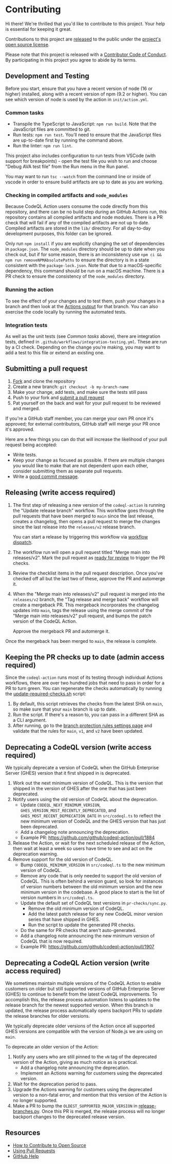 # Contributing

[fork]: https://github.com/github/codeql-action/fork
[pr]: https://github.com/github/codeql-action/compare
[code-of-conduct]: CODE_OF_CONDUCT.md

Hi there! We're thrilled that you'd like to contribute to this project. Your help is essential for keeping it great.

Contributions to this project are [released](https://help.github.com/articles/github-terms-of-service/#6-contributions-under-repository-license) to the public under the [project's open source license](LICENSE).

Please note that this project is released with a [Contributor Code of Conduct][code-of-conduct]. By participating in this project you agree to abide by its terms.

## Development and Testing

Before you start, ensure that you have a recent version of node (16 or higher) installed, along with a recent version of npm (9.2 or higher). You can see which version of node is used by the action in `init/action.yml`.

### Common tasks

* Transpile the TypeScript to JavaScript: `npm run build`.  Note that the JavaScript files are committed to git.
* Run tests: `npm run test`.  You’ll need to ensure that the JavaScript files are up-to-date first by running the command above.
* Run the linter: `npm run lint`.

This project also includes configuration to run tests from VSCode (with support for breakpoints) - open the test file you wish to run and choose "Debug AVA test file" from the Run menu in the Run panel.

You may want to run `tsc --watch` from the command line or inside of vscode in order to ensure build artifacts are up to date as you are working.

### Checking in compiled artifacts and `node_modules`

Because CodeQL Action users consume the code directly from this repository, and there can be no build step during an GitHub Actions run, this repository contains all compiled artifacts and node modules. There is a PR check that will fail if any of the compiled artifacts are not up to date. Compiled artifacts are stored in the `lib/` directory. For all day-to-day development purposes, this folder can be ignored.

Only run `npm install` if you are explicitly changing the set of dependencies in `package.json`. The `node_modules` directory should be up to date when you check out, but if for some reason, there is an inconsistency use `npm ci && npm run removeNPMAbsolutePaths` to ensure the directory is in a state consistent with the `package-lock.json`. Note that due to a macOS-specific dependency, this command should be run on a macOS machine. There is a PR check to ensure the consistency of the `node_modules` directory.

### Running the action

To see the effect of your changes and to test them, push your changes in a branch and then look at the [Actions output](https://github.com/github/codeql-action/actions) for that branch.  You can also exercise the code locally by running the automated tests.

### Integration tests

As well as the unit tests (see _Common tasks_ above), there are integration tests, defined in `.github/workflows/integration-testing.yml`.  These are run by a CI check.  Depending on the change you’re making, you may want to add a test to this file or extend an existing one.

## Submitting a pull request

1. [Fork][fork] and clone the repository
2. Create a new branch: `git checkout -b my-branch-name`
3. Make your change, add tests, and make sure the tests still pass
4. Push to your fork and [submit a pull request][pr]
5. Pat yourself on the back and wait for your pull request to be reviewed and merged.

If you're a GitHub staff member, you can merge your own PR once it's approved; for external contributors, GitHub staff will merge your PR once it's approved.

Here are a few things you can do that will increase the likelihood of your pull request being accepted:

- Write tests.
- Keep your change as focused as possible. If there are multiple changes you would like to make that are not dependent upon each other, consider submitting them as separate pull requests.
- Write a [good commit message](http://tbaggery.com/2008/04/19/a-note-about-git-commit-messages.html).

## Releasing (write access required)

1. The first step of releasing a new version of the `codeql-action` is running the "Update release branch" workflow.
    This workflow goes through the pull requests that have been merged to `main` since the last release, creates a changelog, then opens a pull request to merge the changes since the last release into the `releases/v2` release branch.

    You can start a release by triggering this workflow via [workflow dispatch](https://github.com/github/codeql-action/actions/workflows/update-release-branch.yml).
1. The workflow run will open a pull request titled "Merge main into releases/v2". Mark the pull request as [ready for review](https://docs.github.com/en/github/collaborating-with-pull-requests/proposing-changes-to-your-work-with-pull-requests/changing-the-stage-of-a-pull-request#marking-a-pull-request-as-ready-for-review) to trigger the PR checks.
1. Review the checklist items in the pull request description.
    Once you've checked off all but the last two of these, approve the PR and automerge it.
1. When the "Merge main into releases/v2" pull request is merged into the `releases/v2` branch, the "Tag release and merge back" workflow will create a mergeback PR.
    This mergeback incorporates the changelog updates into `main`, tags the release using the merge commit of the "Merge main into releases/v2" pull request, and bumps the patch version of the CodeQL Action.

    Approve the mergeback PR and automerge it.

Once the mergeback has been merged to `main`, the release is complete.

## Keeping the PR checks up to date (admin access required)

Since the `codeql-action` runs most of its testing through individual Actions workflows, there are over two hundred jobs that need to pass in order for a PR to turn green. You can regenerate the checks automatically by running the [update-required-checks.sh](.github/workflows/script/update-required-checks.sh) script:

1. By default, this script retrieves the checks from the latest SHA on `main`, so make sure that your `main` branch is up to date.
2. Run the script. If there's a reason to, you can pass in a different SHA as a CLI argument.
3. After running, go to the [branch protection rules settings page](https://github.com/github/codeql-action/settings/branches) and validate that the rules for `main`, `v1`, and `v2` have been updated.

## Deprecating a CodeQL version (write access required)

We typically deprecate a version of CodeQL when the GitHub Enterprise Server (GHES) version that it first shipped in is deprecated.

1. Work out the next minimum version of CodeQL. This is the version that shipped in the version of GHES after the one that has just been deprecated.
1. Notify users using the old version of CodeQL about the deprecation.
    - Update `CODEQL_NEXT_MINIMUM_VERSION`, `GHES_VERSION_MOST_RECENTLY_DEPRECATED`, and `GHES_MOST_RECENT_DEPRECATION_DATE` in `src/codeql.ts` to reflect the new minimum version of CodeQL and the GHES version that has just been deprecated.
    - Add a changelog note announcing the deprecation.
    - Example PR: https://github.com/github/codeql-action/pull/1884
1. Release the Action, or wait for the next scheduled release of the Action, then wait at least a week so users have time to see and act on the deprecation warning.
1. Remove support for the old version of CodeQL.
    - Bump `CODEQL_MINIMUM_VERSION` in `src/codeql.ts` to the new minimum version of CodeQL.
    - Remove any code that is only needed to support the old version of CodeQL. This is often behind a version guard, so look for instances of version numbers between the old minimum version and the new minimum version in the codebase. A good place to start is the list of version numbers in `src/codeql.ts`.
    - Update the default set of CodeQL test versions in `pr-checks/sync.py`.
        - Remove the old minimum version of CodeQL.
        - Add the latest patch release for any new CodeQL minor version series that have shipped in GHES.
        - Run the script to update the generated PR checks.
    - Do the same for PR checks that aren't auto-generated.
    - Add a changelog note announcing the new minimum version of CodeQL that is now required.
    - Example PR: https://github.com/github/codeql-action/pull/1907

## Deprecating a CodeQL Action version (write access required)

We sometimes maintain multiple versions of the CodeQL Action to enable customers on older but still supported versions of GitHub Enterprise Server (GHES) to continue to benefit from the latest CodeQL improvements. To accomplish this, the release process automation listens to updates to the release branch for the newest supported version.  When this branch is updated, the release process automatically opens backport PRs to update the release branches for older versions.

We typically deprecate older versions of the Action once all supported GHES versions are compatible with the version of Node.js we are using on `main`.

To deprecate an older version of the Action:

1. Notify any users who are still pinned to the `vN` tag of the deprecated version of the Action, giving as much notice as is practical.
   - Add a changelog note announcing the deprecation.
   - Implement an Actions warning for customers using the deprecated version.
1. Wait for the deprecation period to pass.
1. Upgrade the Actions warning for customers using the deprecated version to a non-fatal error, and mention that this version of the Action is no longer supported. 
1. Make a PR to bump the `OLDEST_SUPPORTED_MAJOR_VERSION` in [release-branches.py](.github/actions/release-branches/release-branches.py).  Once this PR is merged, the release process will no longer backport changes to the deprecated release version.

## Resources

- [How to Contribute to Open Source](https://opensource.guide/how-to-contribute/)
- [Using Pull Requests](https://help.github.com/articles/about-pull-requests/)
- [GitHub Help](https://help.github.com)
